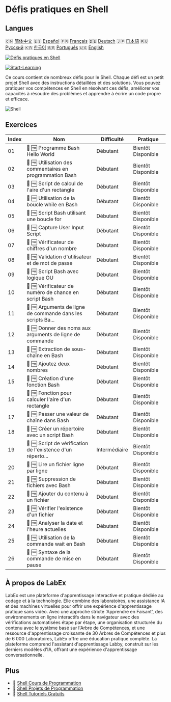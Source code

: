 # Défis pratiques en Shell

## Langues

🇨🇳 [简体中文](README_zh.md) 🇪🇸 [Español](README_es.md) 🇫🇷 [Français](README_fr.md) 🇩🇪 [Deutsch](README_de.md) 🇯🇵 [日本語](README_ja.md) 🇷🇺 [Русский](README_ru.md) 🇰🇷 [한국어](README_ko.md) 🇧🇷 [Português](README_pt.md) 🇺🇸 [English](README.md) 

[![Défis pratiques en Shell](https://cover-creator.labex.io/shell-practice-challenges.png?lang=fr)](https://labex.io/fr/courses/shell-practice-challenges)

[![Start-Learning](https://img.shields.io/badge/Start-Learning-whitesmoke?style=for-the-badge)](https://labex.io/fr/courses/shell-practice-challenges)

Ce cours contient de nombreux défis pour le Shell. Chaque défi est un petit projet Shell avec des instructions détaillées et des solutions. Vous pouvez pratiquer vos compétences en Shell en résolvant ces défis, améliorer vos capacités à résoudre des problèmes et apprendre à écrire un code propre et efficace.

![Shell](https://img.shields.io/badge/Shell-whitesmoke?style=for-the-badge&logo=shell)


## Exercices

|   Index | Nom                                                         | Difficulté    | Pratique           |
|---------|-------------------------------------------------------------|---------------|--------------------|
|      01 | 🎯 🆓 Programme Bash Hello World                            | Débutant      | Bientôt Disponible |
|      02 | 🎯 🆓 Utilisation des commentaires en programmation Bash    | Débutant      | Bientôt Disponible |
|      03 | 🎯 🆓 Script de calcul de l'aire d'un rectangle             | Débutant      | Bientôt Disponible |
|      04 | 🎯 🆓 Utilisation de la boucle while en Bash                | Débutant      | Bientôt Disponible |
|      05 | 🎯 🆓 Script Bash utilisant une boucle for                  | Débutant      | Bientôt Disponible |
|      06 | 🎯 🆓 Capture User Input Script                             | Débutant      | Bientôt Disponible |
|      07 | 🎯 🆓 Vérificateur de chiffres d'un nombre                  | Débutant      | Bientôt Disponible |
|      08 | 🎯 🆓 Validation d'utilisateur et de mot de passe           | Débutant      | Bientôt Disponible |
|      09 | 🎯 🆓 Script Bash avec logique OU                           | Débutant      | Bientôt Disponible |
|      10 | 🎯 🆓 Vérificateur de numéro de chance en script Bash       | Débutant      | Bientôt Disponible |
|      11 | 🎯 🆓 Arguments de ligne de commande dans les scripts Ba... | Débutant      | Bientôt Disponible |
|      12 | 🎯 🆓 Donner des noms aux arguments de ligne de commande    | Débutant      | Bientôt Disponible |
|      13 | 🎯 🆓 Extraction de sous-chaîne en Bash                     | Débutant      | Bientôt Disponible |
|      14 | 🎯 🆓 Ajoutez deux nombres                                  | Débutant      | Bientôt Disponible |
|      15 | 🎯 🆓 Création d'une fonction Bash                          | Débutant      | Bientôt Disponible |
|      16 | 🎯 🆓 Fonction pour calculer l'aire d'un rectangle          | Débutant      | Bientôt Disponible |
|      17 | 🎯 🆓 Passer une valeur de chaîne dans Bash                 | Débutant      | Bientôt Disponible |
|      18 | 🎯 🆓 Créer un répertoire avec un script Bash               | Débutant      | Bientôt Disponible |
|      19 | 🎯 🆓 Script de vérification de l'existence d'un réperto... | Intermédiaire | Bientôt Disponible |
|      20 | 🎯 🆓 Lire un fichier ligne par ligne                       | Débutant      | Bientôt Disponible |
|      21 | 🎯 🆓 Suppression de fichiers avec Bash                     | Débutant      | Bientôt Disponible |
|      22 | 🎯 🆓 Ajouter du contenu à un fichier                       | Débutant      | Bientôt Disponible |
|      23 | 🎯 🆓 Vérifier l'existence d'un fichier                     | Débutant      | Bientôt Disponible |
|      24 | 🎯 🆓 Analyser la date et l'heure actuelles                 | Débutant      | Bientôt Disponible |
|      25 | 🎯 🆓 Utilisation de la commande wait en Bash               | Débutant      | Bientôt Disponible |
|      26 | 🎯 🆓 Syntaxe de la commande de mise en pause               | Débutant      | Bientôt Disponible |

## À propos de LabEx

LabEx est une plateforme d'apprentissage interactive et pratique dédiée au codage et à la technologie. Elle combine des laboratoires, une assistance IA et des machines virtuelles pour offrir une expérience d'apprentissage pratique sans vidéo. Avec une approche stricte 'Apprendre en Faisant', des environnements en ligne interactifs dans le navigateur avec des vérifications automatisées étape par étape, une organisation structurée du contenu avec le système basé sur l'Arbre de Compétences, et une ressource d'apprentissage croissante de 30 Arbres de Compétences et plus de 6 000 Laboratoires, LabEx offre une éducation pratique complète. La plateforme comprend l'assistant d'apprentissage Labby, construit sur les derniers modèles d'IA, offrant une expérience d'apprentissage conversationnelle.

## Plus

- 🔗 [Shell Cours de Programmation](https://github.com/labex-labs/awesome-programming-courses)
- 🔗 [Shell Projets de Programmation](https://github.com/labex-labs/awesome-programming-projects)
- 🔗 [Shell Tutoriels Gratuits](https://github.com/labex-labs/shell-free-tutorials)


